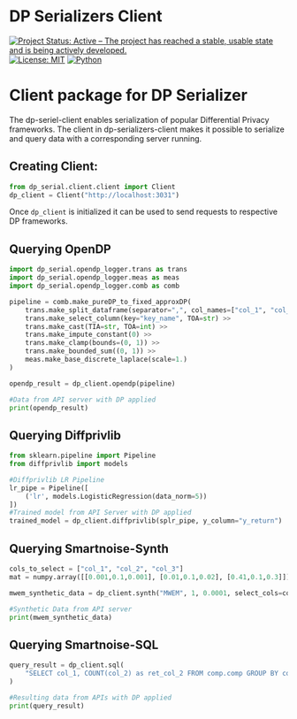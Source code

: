 # DP Serializers Client
[![Project Status: Active – The project has reached a stable, usable state and is being actively developed.](https://www.repostatus.org/badges/latest/active.svg)](https://www.repostatus.org/#active)
[![License: MIT](https://img.shields.io/badge/License-MIT-yellow.svg)](https://opensource.org/licenses/MIT)
[![Python](https://img.shields.io/badge/python-3.8%20%7C%203.9%20%7C%203.10-blue)](https://www.python.org/)


# Client package for DP Serializer

The dp-seriel-client enables serialization of popular Differential Privacy frameworks.
The client in dp-serializers-client makes it possible to serialize and query data with a corresponding server running.


## Creating Client:
```python
from dp_serial.client.client import Client
dp_client = Client("http://localhost:3031")
```
Once `dp_client` is initialized it can be used to send requests to respective DP frameworks.

## Querying OpenDP
```python
import dp_serial.opendp_logger.trans as trans
import dp_serial.opendp_logger.meas as meas
import dp_serial.opendp_logger.comb as comb

pipeline = comb.make_pureDP_to_fixed_approxDP(
    trans.make_split_dataframe(separator=",", col_names=["col_1", "col_2", "col_3"]) >>
    trans.make_select_column(key="key_name", TOA=str) >>
    trans.make_cast(TIA=str, TOA=int) >>
    trans.make_impute_constant(0) >> 
    trans.make_clamp(bounds=(0, 1)) >>
    trans.make_bounded_sum((0, 1)) >>
    meas.make_base_discrete_laplace(scale=1.)
)

opendp_result = dp_client.opendp(pipeline)

#Data from API server with DP applied
print(opendp_result)
```

## Querying Diffprivlib
```python
from sklearn.pipeline import Pipeline
from diffprivlib import models

#Diffprivlib LR Pipeline 
lr_pipe = Pipeline([
    ('lr', models.LogisticRegression(data_norm=5))
])
#Trained model from API Server with DP applied
trained_model = dp_client.diffprivlib(splr_pipe, y_column="y_return") 
```

## Querying Smartnoise-Synth
```python
cols_to_select = ["col_1", "col_2", "col_3"]
mat = numpy.array([[0.001,0.1,0.001], [0.01,0.1,0.02], [0.41,0.1,0.3]])

mwem_synthetic_data = dp_client.synth("MWEM", 1, 0.0001, select_cols=cols_to_select, mul_matrix=mat)

#Synthetic Data from API server
print(mwem_synthetic_data)
```

## Querying Smartnoise-SQL

```python
query_result = dp_client.sql(
    "SELECT col_1, COUNT(col_2) as ret_col_2 FROM comp.comp GROUP BY col_3", 1,0.0001
)

#Resulting data from APIs with DP applied
print(query_result)
```
